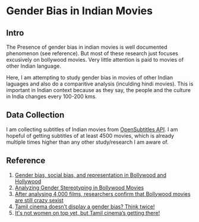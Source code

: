 # Gender Bias in Indian Movies
## Intro
The Presence of gender bias in indian movies is well documented phenomenon (see reference). But most of these research just focuses excusively on bollywood movies. Very little attention is paid to movies of other Indian language. 

Here, I am attempting to study gender bias in movies of other Indian laguages and also do a comparitive analysis (inculding hindi movies). This is important in Indian context because as they say, the people and the culture in India changes every 100-200 kms. 

## Data Collection
I am collecting subtitles of Indian movies from [OpenSubtitles API](https://opensubtitles.stoplight.io/docs/opensubtitles-api/e3750fd63a100-getting-started). I am hopeful of getting subtitles of at least 4500 movies, which is already multiple times higher than any other study/research I am aware of. 

## Reference 
1. [Gender bias, social bias, and representation in Bollywood and Hollywood](https://www.sciencedirect.com/science/article/pii/S266638992100283X?via%3Dihub)
2. [Analyzing Gender Stereotyping in Bollywood Movies](https://arxiv.org/pdf/1710.04117.pdf)
3. [After analysing 4,000 films, researchers confirm that Bollywood movies are still crazy sexist](https://qz.com/india/1104106/bollywood-has-a-very-real-gender-problem-an-analysis-of-4000-films-reveal)
4. [Tamil cinema doesn’t display a gender bias? Think twice!](https://indianexpress.com/article/entertainment/opinion-entertainment/tamil-cinema-doesnt-display-a-gender-bias-think-twice-5617246/)
5. [It's not women on top yet, but Tamil cinema’s getting there!](https://timesofindia.indiatimes.com/entertainment/tamil/movies/news/its-not-women-on-top-yet-but-tamil-cinemas-getting-there/articleshow/68303642.cms)
